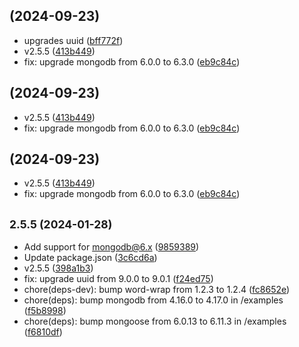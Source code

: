 ##  (2024-09-23)

* upgrades uuid ([bff772f](https://github.com/cdimascio/uuid-mongodb/commit/bff772f))
* v2.5.5 ([413b449](https://github.com/cdimascio/uuid-mongodb/commit/413b449))
* fix: upgrade mongodb from 6.0.0 to 6.3.0 ([eb9c84c](https://github.com/cdimascio/uuid-mongodb/commit/eb9c84c))



##  (2024-09-23)

* v2.5.5 ([413b449](https://github.com/cdimascio/uuid-mongodb/commit/413b449))
* fix: upgrade mongodb from 6.0.0 to 6.3.0 ([eb9c84c](https://github.com/cdimascio/uuid-mongodb/commit/eb9c84c))



##  (2024-09-23)

* v2.5.5 ([413b449](https://github.com/cdimascio/uuid-mongodb/commit/413b449))
* fix: upgrade mongodb from 6.0.0 to 6.3.0 ([eb9c84c](https://github.com/cdimascio/uuid-mongodb/commit/eb9c84c))



## <small>2.5.5 (2024-01-28)</small>

* Add support for mongodb@6.x ([9859389](https://github.com/cdimascio/uuid-mongodb/commit/9859389))
* Update package.json ([3c6cd6a](https://github.com/cdimascio/uuid-mongodb/commit/3c6cd6a))
* v2.5.5 ([398a1b3](https://github.com/cdimascio/uuid-mongodb/commit/398a1b3))
* fix: upgrade uuid from 9.0.0 to 9.0.1 ([f24ed75](https://github.com/cdimascio/uuid-mongodb/commit/f24ed75))
* chore(deps-dev): bump word-wrap from 1.2.3 to 1.2.4 ([fc8652e](https://github.com/cdimascio/uuid-mongodb/commit/fc8652e))
* chore(deps): bump mongodb from 4.16.0 to 4.17.0 in /examples ([f5b8998](https://github.com/cdimascio/uuid-mongodb/commit/f5b8998))
* chore(deps): bump mongoose from 6.0.13 to 6.11.3 in /examples ([f6810df](https://github.com/cdimascio/uuid-mongodb/commit/f6810df))



